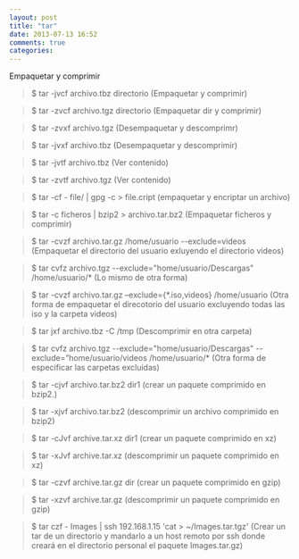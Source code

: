 ```yaml
---
layout: post
title: "tar"
date: 2013-07-13 16:52
comments: true
categories: 
---
```

Empaquetar y comprimir

>$ tar -jvcf archivo.tbz directorio (Empaquetar y comprimir)

>$ tar -zvcf archivo.tgz directorio (Empaquetar dir y comprimir)

>$ tar -zvxf archivo.tgz (Desempaquetar y descomprimr)

>$ tar -jvxf archivo.tbz (Desempaquetar y descomprimir)

>$ tar -jvtf archivo.tbz (Ver contenido)

>$ tar -zvtf archivo.tgz (Ver contenido)

>$ tar -cf  - file/ | gpg -c > file.cript  (empaquetar y encriptar un archivo)

>$ tar -c ficheros | bzip2 > archivo.tar.bz2 (Empaquetar ficheros y comprimir)

>$ tar -cvzf archivo.tar.gz /home/usuario --exclude=videos (Empaquetar el directorio del usuario exluyendo el directorio videos)

>$ tar cvfz archivo.tgz --exclude="home/usuario/Descargas" /home/usuario/* (Lo mismo de otra forma)

>$ tar -cvzf archivo.tar.gz –exclude={*.iso,videos} /home/usuario (Otra forma de empaquetar el direcotorio del usuario excluyendo todas las iso y la carpeta videos)

>$ tar jxf archivo.tbz -C /tmp (Descomprimir en otra carpeta)

>$ tar cvfz archivo.tgz --exclude="home/usuario/Descargas" --exclude=”home/usuario/videos  /home/usuario/* (Otra forma de especificar las carpetas excluidas)

>$ tar -cjvf archivo.tar.bz2 dir1 (crear un paquete comprimido en bzip2.)

>$ tar -xjvf archivo.tar.bz2 (descomprimir un archivo comprimido en bzip2)

>$ tar -cJvf archive.tar.xz dir1 (crear un paquete comprimido en xz)

>$ tar -xJvf archive.tar.xz (descomprimir un paquete comprimido en xz) 

>$ tar -czvf archive.tar.gz dir (crear un paquete comprimido en gzip)

>$ tar -xzvf archive.tar.gz (descomprimir un paquete comprimido en gzip)

>$ tar czf - Images | ssh 192.168.1.15 'cat > ~/Images.tar.tgz' (Crear un tar de un directorio y mandarlo a un host remoto por ssh donde creará en el directorio personal el paquete Images.tar.gz)

